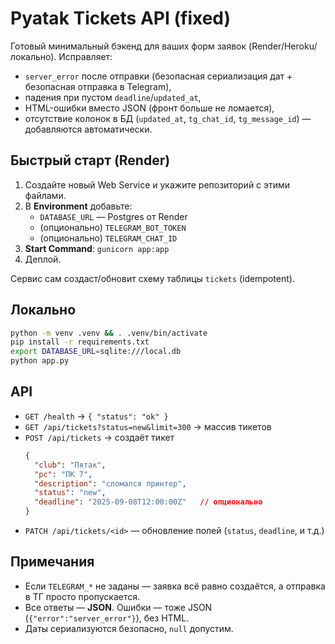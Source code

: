 # Pyatak Tickets API (fixed)

Готовый минимальный бэкенд для ваших форм заявок (Render/Heroku/локально). Исправляет:
- `server_error` после отправки (безопасная сериализация дат + безопасная отправка в Telegram),
- падения при пустом `deadline`/`updated_at`,
- HTML-ошибки вместо JSON (фронт больше не ломается),
- отсутствие колонок в БД (`updated_at`, `tg_chat_id`, `tg_message_id`) — добавляются автоматически.

## Быстрый старт (Render)

1. Создайте новый Web Service и укажите репозиторий с этими файлами.
2. В **Environment** добавьте:
   - `DATABASE_URL` — Postgres от Render
   - (опционально) `TELEGRAM_BOT_TOKEN`
   - (опционально) `TELEGRAM_CHAT_ID`
3. **Start Command**: `gunicorn app:app`
4. Деплой.

Сервис сам создаст/обновит схему таблицы `tickets` (idempotent).

## Локально

```bash
python -m venv .venv && . .venv/bin/activate
pip install -r requirements.txt
export DATABASE_URL=sqlite:///local.db
python app.py
```

## API

- `GET /health` → `{ "status": "ok" }`
- `GET /api/tickets?status=new&limit=300` → массив тикетов
- `POST /api/tickets` → создаёт тикет
  ```json
  {
    "club": "Пятак",
    "pc": "ПК 7",
    "description": "сломался принтер",
    "status": "new",
    "deadline": "2025-09-08T12:00:00Z"   // опционально
  }
  ```
- `PATCH /api/tickets/<id>` — обновление полей (`status`, `deadline`, и т.д.)

## Примечания

- Если `TELEGRAM_*` не заданы — заявка всё равно создаётся, а отправка в ТГ просто пропускается.
- Все ответы — **JSON**. Ошибки — тоже JSON (`{"error":"server_error"}`), без HTML.
- Даты сериализуются безопасно, `null` допустим.
